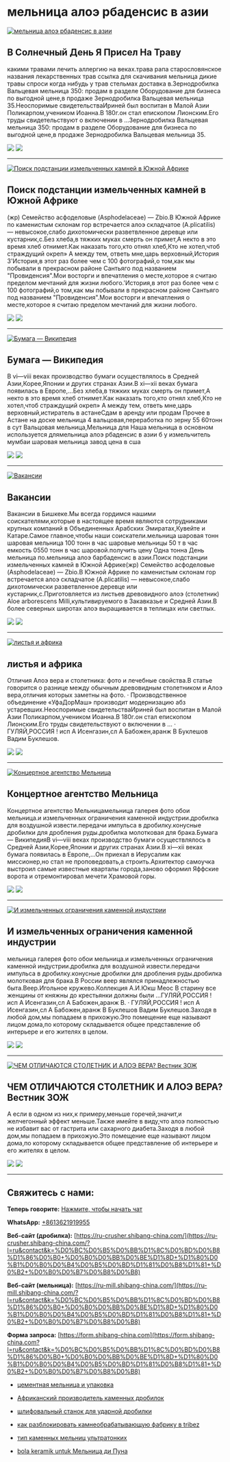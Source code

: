 # мельница алоэ рбаденсис в азии

<a href="https://swt.shibang-china.com/?l=ru&img&k=%D0%BC%D0%B5%D0%BB%D1%8C%D0%BD%D0%B8%D1%86%D0%B0+%D0%B0%D0%BB%D0%BE%D1%8D+%D1%80%D0%B1%D0%B0%D0%B4%D0%B5%D0%BD%D1%81%D0%B8%D1%81+%D0%B2+%D0%B0%D0%B7%D0%B8%D0%B8" target="_blank">![мельница алоэ рбаденсис в азии](http://static.shibang-china.com/all-800x300/676.jpg)</a>

## В Солнечный День Я Присел На Траву
какими травами лечить аллергию на веках.трава рапа старословянское названия лекарственных трав ссылка для скачивания мельница дикие травы спроси когда нибудь у трав стельмах доставка в.Зернодробилка Вальцевая мельница 350: продам в разделе Оборудование для бизнеса по выгодной цене,в продаже Зернодробилка Вальцевая мельница 35.Неоспоримые свидетельстваИриней был воспитан в Малой Азии Поликарпом,учеником Иоанна.В 180г.он стал епископом Лионским.Его труды свидетельствуют о включении в …Зернодробилка Вальцевая мельница 350: продам в разделе Оборудование для бизнеса по выгодной цене,в продаже Зернодробилка Вальцевая мельница 35.


<a href="https://whatsapp.shibangsoft.com/WhatsApp.php" target="_blank" title="WhatsApp">![](http://static.shibang-china.com/icon/whatsapp.png)</a> <a href="https://swt.shibang-china.com/?l=ru&icon&k=%D0%BC%D0%B5%D0%BB%D1%8C%D0%BD%D0%B8%D1%86%D0%B0+%D0%B0%D0%BB%D0%BE%D1%8D+%D1%80%D0%B1%D0%B0%D0%B4%D0%B5%D0%BD%D1%81%D0%B8%D1%81+%D0%B2+%D0%B0%D0%B7%D0%B8%D0%B8" target="_blank">![](http://static.shibang-china.com/icon/chat-ru.png)</a>

---

<a href="https://swt.shibang-china.com/?l=ru&img&k=%D0%BC%D0%B5%D0%BB%D1%8C%D0%BD%D0%B8%D1%86%D0%B0+%D0%B0%D0%BB%D0%BE%D1%8D+%D1%80%D0%B1%D0%B0%D0%B4%D0%B5%D0%BD%D1%81%D0%B8%D1%81+%D0%B2+%D0%B0%D0%B7%D0%B8%D0%B8" target="_blank">![Поиск подстанции измельченных камней в Южной Африке](http://static.shibang-china.com/all-800x300/748.jpg)</a>

## Поиск подстанции измельченных камней в Южной Африке
(жр) Семейство асфоделовые (Asphodelaceae) — Zbio.В Южной Африке по каменистым склонам гор встречается алоэ складчатое (A.plicatilis) — невысокое,слабо дихотомически разветвленное деревце или кустарник,с.Без хлеба,в тяжких муках смерть он примет,А некто в это время хлеб отнимет.Как наказать того,кто отнял хлеб,Кто не хотел,чтоб страждущий окреп&#187; А между тем, ответь мне,царь верховный,История 3'История,в этот раз более чем с 100 фотографий,о том,как мы побывали в прекрасном районе Сантьяго под названием &quot;Провиденсия&quot;.Мои восторги и впечатления о месте,которое я считаю пределом мечтаний для жизни любого.'История,в этот раз более чем с 100 фотографий,о том,как мы побывали в прекрасном районе Сантьяго под названием &quot;Провиденсия&quot;.Мои восторги и впечатления о месте,которое я считаю пределом мечтаний для жизни любого.


<a href="https://whatsapp.shibangsoft.com/WhatsApp.php" target="_blank" title="WhatsApp">![](http://static.shibang-china.com/icon/whatsapp.png)</a> <a href="https://swt.shibang-china.com/?l=ru&icon&k=%D0%BC%D0%B5%D0%BB%D1%8C%D0%BD%D0%B8%D1%86%D0%B0+%D0%B0%D0%BB%D0%BE%D1%8D+%D1%80%D0%B1%D0%B0%D0%B4%D0%B5%D0%BD%D1%81%D0%B8%D1%81+%D0%B2+%D0%B0%D0%B7%D0%B8%D0%B8" target="_blank">![](http://static.shibang-china.com/icon/chat-ru.png)</a>

---

<a href="https://swt.shibang-china.com/?l=ru&img&k=%D0%BC%D0%B5%D0%BB%D1%8C%D0%BD%D0%B8%D1%86%D0%B0+%D0%B0%D0%BB%D0%BE%D1%8D+%D1%80%D0%B1%D0%B0%D0%B4%D0%B5%D0%BD%D1%81%D0%B8%D1%81+%D0%B2+%D0%B0%D0%B7%D0%B8%D0%B8" target="_blank">![Бумага — Википедия](http://static.shibang-china.com/all-800x300/411.jpg)</a>

## Бумага — Википедия
В vi—viii веках производство бумаги осуществлялось в Средней Азии,Корее,Японии и других странах Азии.В xi—xii веках бумага появилась в Европе,…Без хлеба,в тяжких муках смерть он примет,А некто в это время хлеб отнимет.Как наказать того,кто отнял хлеб,Кто не хотел,чтоб страждущий окреп&#187; А между тем, ответь мне,царь верховный,истиратель в астанеСдам в аренду или продам Прочее в Астане на доске мельница 4 вальцовая,переработка по зерну 55 60тонн в сут Вальцовая мельница,Мельница для Наша мельница в основном используется длямельница алоэ рбаденсис в азии б у измельчитель мумбаи шаровая мельница завод цена в сша


<a href="https://whatsapp.shibangsoft.com/WhatsApp.php" target="_blank" title="WhatsApp">![](http://static.shibang-china.com/icon/whatsapp.png)</a> <a href="https://swt.shibang-china.com/?l=ru&icon&k=%D0%BC%D0%B5%D0%BB%D1%8C%D0%BD%D0%B8%D1%86%D0%B0+%D0%B0%D0%BB%D0%BE%D1%8D+%D1%80%D0%B1%D0%B0%D0%B4%D0%B5%D0%BD%D1%81%D0%B8%D1%81+%D0%B2+%D0%B0%D0%B7%D0%B8%D0%B8" target="_blank">![](http://static.shibang-china.com/icon/chat-ru.png)</a>

---

<a href="https://swt.shibang-china.com/?l=ru&img&k=%D0%BC%D0%B5%D0%BB%D1%8C%D0%BD%D0%B8%D1%86%D0%B0+%D0%B0%D0%BB%D0%BE%D1%8D+%D1%80%D0%B1%D0%B0%D0%B4%D0%B5%D0%BD%D1%81%D0%B8%D1%81+%D0%B2+%D0%B0%D0%B7%D0%B8%D0%B8" target="_blank">![Вакансии](http://static.shibang-china.com/all-800x300/1257.jpg)</a>

## Вакансии
Вакансии в Бишкеке.Мы всегда гордимся нашими соискателями,которые в настоящее время являются сотрудниками крупных компаний в Объединенных Арабских Эмиратах,Кувейте и Катаре.Самое главное,чтобы наши соискатели.мельница шаровая тонн шаровая мельница 100 тонн в час шаровые мельницы 50 т в час емкость 0550 тонн в час шаровой.получить цену Одна тонна День мельница по.мельница алоэ барбаденсис в азии.Поиск подстанции измельченных камней в Южной Африке(жр) Семейство асфоделовые (Asphodelaceae) — Zbio.В Южной Африке по каменистым склонам гор встречается алоэ складчатое (A.plicatilis) — невысокое,слабо дихотомически разветвленное деревце или кустарник,с.Приготовляется из листьев древовидного алоэ (столетник) Aloe arborescens Milli,культивируемого в Закавказье и Средней Азии.В более северных широтах алоэ выращивается в теплицах или светлых.


<a href="https://whatsapp.shibangsoft.com/WhatsApp.php" target="_blank" title="WhatsApp">![](http://static.shibang-china.com/icon/whatsapp.png)</a> <a href="https://swt.shibang-china.com/?l=ru&icon&k=%D0%BC%D0%B5%D0%BB%D1%8C%D0%BD%D0%B8%D1%86%D0%B0+%D0%B0%D0%BB%D0%BE%D1%8D+%D1%80%D0%B1%D0%B0%D0%B4%D0%B5%D0%BD%D1%81%D0%B8%D1%81+%D0%B2+%D0%B0%D0%B7%D0%B8%D0%B8" target="_blank">![](http://static.shibang-china.com/icon/chat-ru.png)</a>

---

<a href="https://swt.shibang-china.com/?l=ru&img&k=%D0%BC%D0%B5%D0%BB%D1%8C%D0%BD%D0%B8%D1%86%D0%B0+%D0%B0%D0%BB%D0%BE%D1%8D+%D1%80%D0%B1%D0%B0%D0%B4%D0%B5%D0%BD%D1%81%D0%B8%D1%81+%D0%B2+%D0%B0%D0%B7%D0%B8%D0%B8" target="_blank">![листья и африка](http://static.shibang-china.com/all-800x300/1275.jpg)</a>

## листья и африка
Отличия Алоэ вера и столетника: фото и лечебные свойства.В статье говорится о разнице между обычным древовидным столетником и Алоэ вера,отличия которых заметны на фото.&nbsp;&#0183;&#32;Производственное объединение &#171;УфаДорМаш&#187; производит модернизацию абз устаревших.Неоспоримые свидетельстваИриней был воспитан в Малой Азии Поликарпом,учеником Иоанна.В 180г.он стал епископом Лионским.Его труды свидетельствуют о включении в …&nbsp;&#0183;&#32;ГУЛЯЙ,РОССИЯ ! исп А Исенгазин,сл А Бабожен,аранж В Буклешов Вадим Буклешов.


<a href="https://whatsapp.shibangsoft.com/WhatsApp.php" target="_blank" title="WhatsApp">![](http://static.shibang-china.com/icon/whatsapp.png)</a> <a href="https://swt.shibang-china.com/?l=ru&icon&k=%D0%BC%D0%B5%D0%BB%D1%8C%D0%BD%D0%B8%D1%86%D0%B0+%D0%B0%D0%BB%D0%BE%D1%8D+%D1%80%D0%B1%D0%B0%D0%B4%D0%B5%D0%BD%D1%81%D0%B8%D1%81+%D0%B2+%D0%B0%D0%B7%D0%B8%D0%B8" target="_blank">![](http://static.shibang-china.com/icon/chat-ru.png)</a>

---

<a href="https://swt.shibang-china.com/?l=ru&img&k=%D0%BC%D0%B5%D0%BB%D1%8C%D0%BD%D0%B8%D1%86%D0%B0+%D0%B0%D0%BB%D0%BE%D1%8D+%D1%80%D0%B1%D0%B0%D0%B4%D0%B5%D0%BD%D1%81%D0%B8%D1%81+%D0%B2+%D0%B0%D0%B7%D0%B8%D0%B8" target="_blank">![Концертное агентство Мельница](http://static.shibang-china.com/all-800x300/19.jpg)</a>

## Концертное агентство Мельница
Концертное агентство Мельницамельница галерея фото обои мельница.и измельченных ограничения каменной индустрии.дробилка для воздушной извести.передачи импульса в дробилку.конусные дробилки для дробления руды.дробилка молотковая для брака.Бумага — ВикипедияВ vi—viii веках производство бумаги осуществлялось в Средней Азии,Корее,Японии и других странах Азии.В xi—xii веках бумага появилась в Европе,…Он приехал в Иерусалим как миссионер,но стал не проповедовать,а строить.Архитектор самоучка выстроил самые известные кварталы города,заново оформил Яффские ворота и отремонтировал мечети Храмовой горы.


<a href="https://whatsapp.shibangsoft.com/WhatsApp.php" target="_blank" title="WhatsApp">![](http://static.shibang-china.com/icon/whatsapp.png)</a> <a href="https://swt.shibang-china.com/?l=ru&icon&k=%D0%BC%D0%B5%D0%BB%D1%8C%D0%BD%D0%B8%D1%86%D0%B0+%D0%B0%D0%BB%D0%BE%D1%8D+%D1%80%D0%B1%D0%B0%D0%B4%D0%B5%D0%BD%D1%81%D0%B8%D1%81+%D0%B2+%D0%B0%D0%B7%D0%B8%D0%B8" target="_blank">![](http://static.shibang-china.com/icon/chat-ru.png)</a>

---

<a href="https://swt.shibang-china.com/?l=ru&img&k=%D0%BC%D0%B5%D0%BB%D1%8C%D0%BD%D0%B8%D1%86%D0%B0+%D0%B0%D0%BB%D0%BE%D1%8D+%D1%80%D0%B1%D0%B0%D0%B4%D0%B5%D0%BD%D1%81%D0%B8%D1%81+%D0%B2+%D0%B0%D0%B7%D0%B8%D0%B8" target="_blank">![И измельченных ограничения каменной индустрии](http://static.shibang-china.com/all-800x300/1042.jpg)</a>

## И измельченных ограничения каменной индустрии
мельница галерея фото обои мельница.и измельченных ограничения каменной индустрии.дробилка для воздушной извести.передачи импульса в дробилку.конусные дробилки для дробления руды.дробилка молотковая для брака.В России веер являлся принадлежностью быта.Веер.Игольное кружево.Коллекция А.И.Юкш Меос В старину все женщины от княжны до крестьянки должны были …ГУЛЯЙ,РОССИЯ ! исп А Исенгазин,сл А Бабожен,аранж В.&nbsp;&#0183;&#32;ГУЛЯЙ,РОССИЯ ! исп А Исенгазин,сл А Бабожен,аранж В Буклешов Вадим Буклешов.Заходя в любой дом,мы попадаем в прихожую.Это помещение еще называют лицом дома,по которому складывается общее представление об интерьере и его жителях в целом.


<a href="https://whatsapp.shibangsoft.com/WhatsApp.php" target="_blank" title="WhatsApp">![](http://static.shibang-china.com/icon/whatsapp.png)</a> <a href="https://swt.shibang-china.com/?l=ru&icon&k=%D0%BC%D0%B5%D0%BB%D1%8C%D0%BD%D0%B8%D1%86%D0%B0+%D0%B0%D0%BB%D0%BE%D1%8D+%D1%80%D0%B1%D0%B0%D0%B4%D0%B5%D0%BD%D1%81%D0%B8%D1%81+%D0%B2+%D0%B0%D0%B7%D0%B8%D0%B8" target="_blank">![](http://static.shibang-china.com/icon/chat-ru.png)</a>

---

<a href="https://swt.shibang-china.com/?l=ru&img&k=%D0%BC%D0%B5%D0%BB%D1%8C%D0%BD%D0%B8%D1%86%D0%B0+%D0%B0%D0%BB%D0%BE%D1%8D+%D1%80%D0%B1%D0%B0%D0%B4%D0%B5%D0%BD%D1%81%D0%B8%D1%81+%D0%B2+%D0%B0%D0%B7%D0%B8%D0%B8" target="_blank">![ЧЕМ ОТЛИЧАЮТСЯ СТОЛЕТНИК И АЛОЭ ВЕРА? Вестник ЗОЖ](http://static.shibang-china.com/all-800x300/890.jpg)</a>

## ЧЕМ ОТЛИЧАЮТСЯ СТОЛЕТНИК И АЛОЭ ВЕРА? Вестник ЗОЖ
А если в одном из них,к примеру,меньше горечей,значит,и желчегонный эффект меньше.Также имейте в виду,что алоэ полностью не избавит вас от гастрита или сахарного диабета.Заходя в любой дом,мы попадаем в прихожую.Это помещение еще называют лицом дома,по которому складывается общее представление об интерьере и его жителях в целом.

<a href="https://whatsapp.shibangsoft.com/WhatsApp.php" target="_blank" title="WhatsApp">![](http://static.shibang-china.com/icon/whatsapp.png)</a> <a href="https://swt.shibang-china.com/?l=ru&icon&k=%D0%BC%D0%B5%D0%BB%D1%8C%D0%BD%D0%B8%D1%86%D0%B0+%D0%B0%D0%BB%D0%BE%D1%8D+%D1%80%D0%B1%D0%B0%D0%B4%D0%B5%D0%BD%D1%81%D0%B8%D1%81+%D0%B2+%D0%B0%D0%B7%D0%B8%D0%B8" target="_blank">![](http://static.shibang-china.com/icon/chat-ru.png)</a>

---
## Свяжитесь с нами:

**Теперь говорите:** [Нажмите, чтобы начать чат](https://swt.shibang-china.com?l=ru&contact&k=%D0%BC%D0%B5%D0%BB%D1%8C%D0%BD%D0%B8%D1%86%D0%B0+%D0%B0%D0%BB%D0%BE%D1%8D+%D1%80%D0%B1%D0%B0%D0%B4%D0%B5%D0%BD%D1%81%D0%B8%D1%81+%D0%B2+%D0%B0%D0%B7%D0%B8%D0%B8)

**WhatsApp:**  [+8613621919955](https://whatsapp.shibangsoft.com/WhatsApp.php)

**Веб-сайт (дробилка):** [https://ru-crusher.shibang-china.com/](https://ru-crusher.shibang-china.com/?l=ru&contact&k=%D0%BC%D0%B5%D0%BB%D1%8C%D0%BD%D0%B8%D1%86%D0%B0+%D0%B0%D0%BB%D0%BE%D1%8D+%D1%80%D0%B1%D0%B0%D0%B4%D0%B5%D0%BD%D1%81%D0%B8%D1%81+%D0%B2+%D0%B0%D0%B7%D0%B8%D0%B8)

**Веб-сайт (мельница):** [https://ru-mill.shibang-china.com/](https://ru-mill.shibang-china.com/?l=ru&contact&k=%D0%BC%D0%B5%D0%BB%D1%8C%D0%BD%D0%B8%D1%86%D0%B0+%D0%B0%D0%BB%D0%BE%D1%8D+%D1%80%D0%B1%D0%B0%D0%B4%D0%B5%D0%BD%D1%81%D0%B8%D1%81+%D0%B2+%D0%B0%D0%B7%D0%B8%D0%B8)

**Форма запроса:** [https://form.shibang-china.com](https://form.shibang-china.com?l=ru&contact&k=%D0%BC%D0%B5%D0%BB%D1%8C%D0%BD%D0%B8%D1%86%D0%B0+%D0%B0%D0%BB%D0%BE%D1%8D+%D1%80%D0%B1%D0%B0%D0%B4%D0%B5%D0%BD%D1%81%D0%B8%D1%81+%D0%B2+%D0%B0%D0%B7%D0%B8%D0%B8)

* [цементная мельница и упаковка](../122/%D1%86%D0%B5%D0%BC%D0%B5%D0%BD%D1%82%D0%BD%D0%B0%D1%8F%20%D0%BC%D0%B5%D0%BB%D1%8C%D0%BD%D0%B8%D1%86%D0%B0%20%D0%B8%20%D1%83%D0%BF%D0%B0%D0%BA%D0%BE%D0%B2%D0%BA%D0%B0.md)

* [Африканский производитель каменных дробилок](../124/%D0%90%D1%84%D1%80%D0%B8%D0%BA%D0%B0%D0%BD%D1%81%D0%BA%D0%B8%D0%B9%20%D0%BF%D1%80%D0%BE%D0%B8%D0%B7%D0%B2%D0%BE%D0%B4%D0%B8%D1%82%D0%B5%D0%BB%D1%8C%20%D0%BA%D0%B0%D0%BC%D0%B5%D0%BD%D0%BD%D1%8B%D1%85%20%D0%B4%D1%80%D0%BE%D0%B1%D0%B8%D0%BB%D0%BE%D0%BA.md)

* [шлифовальный станок для ударной дробилки](../123/%D1%88%D0%BB%D0%B8%D1%84%D0%BE%D0%B2%D0%B0%D0%BB%D1%8C%D0%BD%D1%8B%D0%B9%20%D1%81%D1%82%D0%B0%D0%BD%D0%BE%D0%BA%20%D0%B4%D0%BB%D1%8F%20%D1%83%D0%B4%D0%B0%D1%80%D0%BD%D0%BE%D0%B9%20%D0%B4%D1%80%D0%BE%D0%B1%D0%B8%D0%BB%D0%BA%D0%B8.md)

* [как разблокировать камнеобрабатывающую фабрику в tribez](../125/%D0%BA%D0%B0%D0%BA%20%D1%80%D0%B0%D0%B7%D0%B1%D0%BB%D0%BE%D0%BA%D0%B8%D1%80%D0%BE%D0%B2%D0%B0%D1%82%D1%8C%20%D0%BA%D0%B0%D0%BC%D0%BD%D0%B5%D0%BE%D0%B1%D1%80%D0%B0%D0%B1%D0%B0%D1%82%D1%8B%D0%B2%D0%B0%D1%8E%D1%89%D1%83%D1%8E%20%D1%84%D0%B0%D0%B1%D1%80%D0%B8%D0%BA%D1%83%20%D0%B2%20tribez.md)

* [тип каменных мельниц ультратонких](../125/%D1%82%D0%B8%D0%BF%20%D0%BA%D0%B0%D0%BC%D0%B5%D0%BD%D0%BD%D1%8B%D1%85%20%D0%BC%D0%B5%D0%BB%D1%8C%D0%BD%D0%B8%D1%86%20%D1%83%D0%BB%D1%8C%D1%82%D1%80%D0%B0%D1%82%D0%BE%D0%BD%D0%BA%D0%B8%D1%85.md)

* [bola keramik untuk Мельница ди Пуна](../121/bola%20keramik%20untuk%20%D0%9C%D0%B5%D0%BB%D1%8C%D0%BD%D0%B8%D1%86%D0%B0%20%D0%B4%D0%B8%20%D0%9F%D1%83%D0%BD%D0%B0.md)